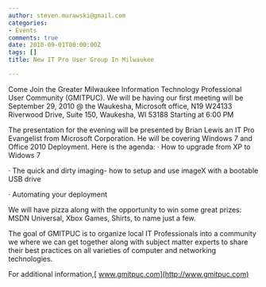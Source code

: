 ```yaml
---
author: steven.murawski@gmail.com
categories:
- Events
comments: true
date: 2010-09-01T00:00:00Z
tags: []
title: New IT Pro User Group In Milwaukee

---
```


Come Join the Greater Milwaukee Information Technology Professional User Community (GMITPUC). We will be having our first meeting will be September 29, 2010 @ the Waukesha, Microsoft office, N19 W24133 Riverwood Drive, Suite 150, Waukesha, WI 53188 Starting at 6:00 PM



The presentation for the evening will be presented by Brian Lewis an IT Pro Evangelist from Microsoft Corporation. He will be covering Windows 7 and Office 2010 Deployment. Here is the agenda:
·         How to upgrade from XP to Widows 7



·         The quick and dirty imaging- how to setup and use imageX with a bootable USB drive



·         Automating your deployment



We will have pizza along with the opportunity to win some great prizes: MSDN Universal, Xbox Games,  Shirts, to name just a few.



The goal of GMITPUC is to organize local IT Professionals into a community we where we can get together along with subject matter experts to share their best practices on all varieties of computer and networking technologies.



For additional information,[ www.gmitpuc.com](http://www.gmitpuc.com)

